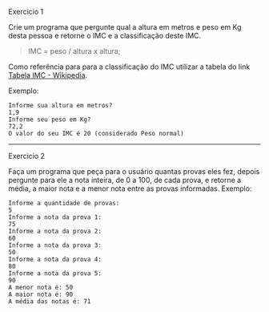 Exercicio 1

Crie um programa que pergunte qual a altura em metros e peso em Kg desta pessoa e retorne o IMC e a classificação deste IMC.
>  IMC = peso / altura x altura;

Como referência para para a classificação do IMC utilizar a tabela do link [Tabela IMC - Wikipedia](https://pt.wikipedia.org/wiki/%C3%8Dndice_de_massa_corporal#Tabela_de_IMC).

Exemplo:

```language
Informe sua altura em metros?
1,9
Informe seu peso em Kg?
72,2
O valor do seu IMC é 20 (considerado Peso normal)
```

----

Exercicio 2

Faça um programa que peça para o usuário quantas provas eles fez, depois pergunte para ele a nota inteira, de 0 a 100, de cada prova, e retorne a média, a maior nota e a menor nota entre as provas informadas. Exemplo:

```language
Informe a quantidade de provas:
5
Informe a nota da prova 1:
75
Informe a nota da prova 2:
60
Informe a nota da prova 3:
50
Informe a nota da prova 4:
80
Informe a nota da prova 5:
90
A menor nota é: 50
A maior nota é: 90
A média das notas é: 71
```